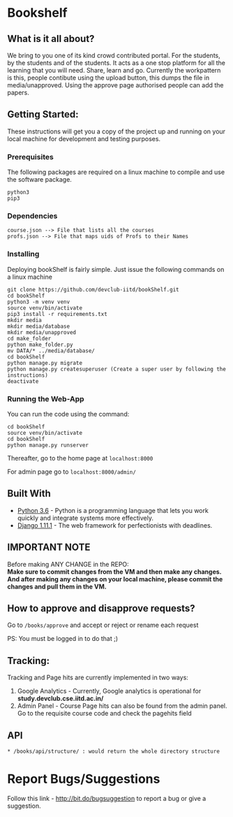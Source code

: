 # Bookshelf


## What is it all about?
We bring to you one of its kind crowd contributed portal. 
For the students, by the students and of the students. 
It acts as a one stop platform for all the learning that you will need.
Share, learn and go.
Currently the workpattern is this, people contibute using the upload button, this dumps the file in media/unapproved.
Using the approve page authorised people can add the papers.


## Getting Started: 
These instructions will get you a copy of the project up and running on your local machine for development and testing purposes.

### Prerequisites

The following packages are required on a linux machine to compile and use the software package.

```
python3
pip3
```

### Dependencies
```
course.json --> File that lists all the courses
profs.json --> File that maps uids of Profs to their Names
```

### Installing

Deploying bookShelf is fairly simple. Just issue the following commands on a linux machine

```
git clone https://github.com/devclub-iitd/bookShelf.git
cd bookShelf
python3 -m venv venv
source venv/bin/activate
pip3 install -r requirements.txt
mkdir media
mkdir media/database
mkdir media/unapproved
cd make_folder
python make_folder.py
mv DATA/* ../media/database/
cd bookShelf
python manage.py migrate
python manage.py createsuperuser (Create a super user by following the instructions)
deactivate
```
### Running the Web-App


You can run the code using the command:

```
cd bookShelf
source venv/bin/activate
cd bookShelf
python manage.py runserver
``` 

Thereafter, go to the home page at `localhost:8000`

For admin page go to `localhost:8000/admin/`


## Built With

* [Python 3.6](http://www.python.org/) - Python is a programming language that lets you work quickly and integrate systems more effectively.
* [Django 1.11.1](https://www.djangoproject.com/) - The web framework for perfectionists with deadlines.


## IMPORTANT NOTE
Before making ANY CHANGE in the REPO:  
**Make sure to commit changes from the VM and then make any changes. And after making any changes on your local machine, please commit the changes and pull them in the VM.**


## How to approve and disapprove requests?
Go to ``/books/approve`` and accept or reject or rename each request

PS: You must be logged in to do that ;)  

## Tracking: 

Tracking and Page hits are currently implemented in two ways:

1. Google Analytics - Currently, Google analytics is operational for **study.devclub.cse.iitd.ac.in/**
2. Admin Panel - Course Page hits can also be found from the admin panel. Go to the requisite course code and check the pagehits field

## API

```
* /books/api/structure/ : would return the whole directory structure
```

# Report Bugs/Suggestions
Follow this link - http://bit.do/bugsuggestion to report a bug or give a suggestion.



						
